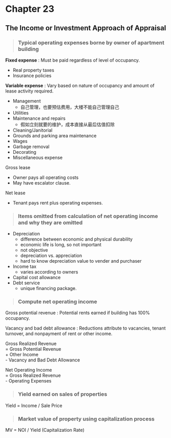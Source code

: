 # Chapter 23
## The Income or Investment Approach of Appraisal

> ### Typical operating expenses borne by owner of apartment building

**Fixed expense**
: Must be paid regardless of level of occupancy.
- Real property taxes
- Insurance policies

**Variable expense**
: Vary based on nature of occupancy and amount of lease activity required.
- Management
    - 自己管理，也要预估费用，大楼不能自己管理自己
- Utilities
- Maintenance and repairs
    - 假如立刻就要的维护，成本直接从最后估值扣除
- Cleaning/Janitorial
- Grounds and parking area maintenance
- Wages
- Garbage removal
- Decorating
- Miscellaneous expense

Gross lease
- Owner pays all operating costs
- May have escalator clause.

Net lease
- Tenant pays rent plus operating expenses.

> ### Items omitted from calculation of net operating income and why they are omitted

- Depreciation
    - difference between economic and physical durability
    - economic life is long, so not important
    - not objective
    - depreciation vs. appreciation
    - hard to know depreciation value to vender and purchaser
- Income tax
    - varies according to owners
- Capital cost allowance
- Debt service
    - unique financing package.

> ### Compute net operating income

Gross potential revenue
: Potential rents earned if building has 100% occupancy.

Vacancy and bad debt allowance
:  Reductions attribute to vacancies, tenant turnover, and nonpayment of rent or other income.

Gross Realized Revenue<br>= Gross Potential Revenue<br>+ Other Income<br>- Vacancy and Bad Debt Allowance

Net Operating Income<br>= Gross Realized Revenue<br> - Operating Expenses

> ### Yield earned on sales of properties

Yield = Income / Sale Price

> ### Market value of property using capitalization process

MV = NOI / Yield (Capitalization Rate)